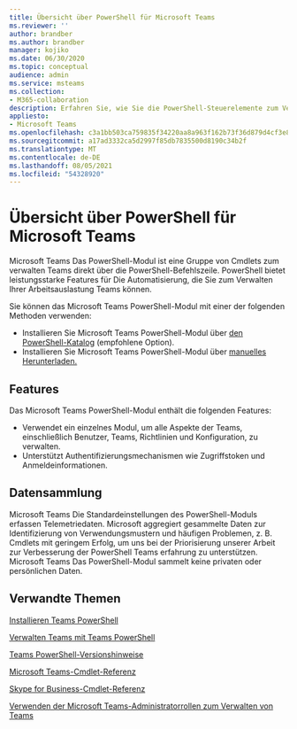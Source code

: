 ```yaml
---
title: Übersicht über PowerShell für Microsoft Teams
ms.reviewer: ''
author: brandber
ms.author: brandber
manager: kojiko
ms.date: 06/30/2020
ms.topic: conceptual
audience: admin
ms.service: msteams
ms.collection:
- M365-collaboration
description: Erfahren Sie, wie Sie die PowerShell-Steuerelemente zum Verwalten von Microsoft Teams.
appliesto:
- Microsoft Teams
ms.openlocfilehash: c3a1bb503ca759835f34220aa8a963f162b73f36d879d4cf3e8a6321e6f5775e
ms.sourcegitcommit: a17ad3332ca5d2997f85db7835500d8190c34b2f
ms.translationtype: MT
ms.contentlocale: de-DE
ms.lasthandoff: 08/05/2021
ms.locfileid: "54328920"
---
```

# <a name="microsoft-teams-powershell-overview"></a>Übersicht über PowerShell für Microsoft Teams

Microsoft Teams Das PowerShell-Modul ist eine Gruppe von Cmdlets zum verwalten Teams direkt über die PowerShell-Befehlszeile. PowerShell bietet leistungsstarke Features für Die Automatisierung, die Sie zum Verwalten Ihrer Arbeitsauslastung Teams können.  

Sie können das Microsoft Teams PowerShell-Modul mit einer der folgenden Methoden verwenden: 

- Installieren Sie Microsoft Teams PowerShell-Modul über [den PowerShell-Katalog](https://www.powershellgallery.com/packages/MicrosoftTeams) (empfohlene Option). 
- Installieren Sie Microsoft Teams PowerShell-Modul über [manuelles Herunterladen.](https://www.powershellgallery.com/packages/MicrosoftTeams) 


## <a name="features"></a>Features 

Das Microsoft Teams PowerShell-Modul enthält die folgenden Features: 

- Verwendet ein einzelnes Modul, um alle Aspekte der Teams, einschließlich Benutzer, Teams, Richtlinien und Konfiguration, zu verwalten.  
- Unterstützt Authentifizierungsmechanismen wie Zugriffstoken und Anmeldeinformationen. 

##  <a name="data-collection"></a>Datensammlung 

Microsoft Teams Die Standardeinstellungen des PowerShell-Moduls erfassen Telemetriedaten. Microsoft aggregiert gesammelte Daten zur Identifizierung von Verwendungsmustern und häufigen Problemen, z. B. Cmdlets mit geringem Erfolg, um uns bei der Priorisierung unserer Arbeit zur Verbesserung der PowerShell Teams erfahrung zu unterstützen. Microsoft Teams Das PowerShell-Modul sammelt keine privaten oder persönlichen Daten.  

## <a name="related-topics"></a>Verwandte Themen

[Installieren Teams PowerShell](teams-powershell-install.md)

[Verwalten Teams mit Teams PowerShell](teams-powershell-managing-teams.md)

[Teams PowerShell-Versionshinweise](teams-powershell-release-notes.md)

[Microsoft Teams-Cmdlet-Referenz](/powershell/teams/?view=teams-ps)

[Skype for Business-Cmdlet-Referenz](/powershell/skype/intro?view=skype-ps)

[Verwenden der Microsoft Teams-Administratorrollen zum Verwalten von Teams](using-admin-roles.md)
